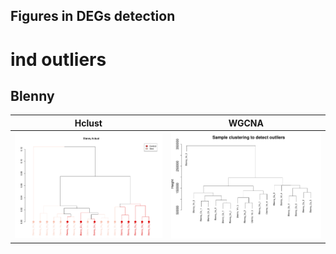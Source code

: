 Figures in DEGs detection
-------------------------
# ind outliers
## Blenny
Hclust             |  WGCNA
:-------------------------:|:-------------------------:
<img src="https://github.com/jinglkang/White_island/blob/main/DEGs/Figures/Blenny_hclust.pdf" width="348" />  |  <img src="https://github.com/jinglkang/White_island/blob/main/DEGs/Figures/Blenny_wgcna_outlier.pdf" width="348">

